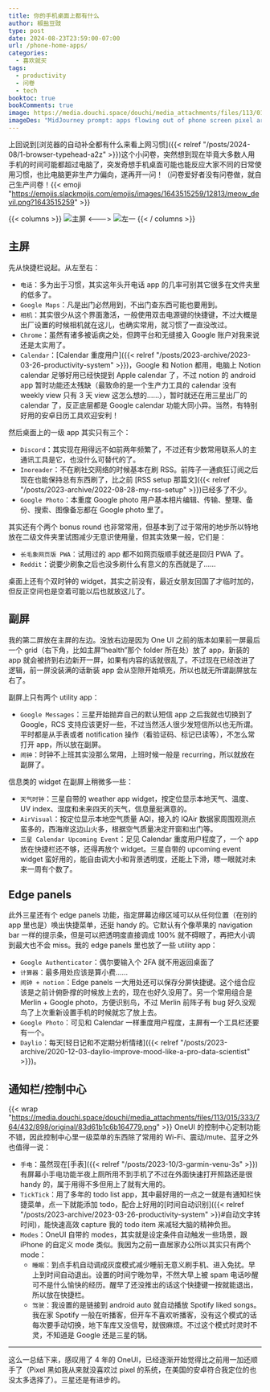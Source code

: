 ```yaml
---
title: 你的手机桌面上都有什么
author: 椒盐豆豉
type: post
date: 2024-08-23T23:59:00-07:00
url: /phone-home-apps/
categories:
  - 喜欢就买
tags:
  - productivity
  - 问卷
  - tech
booktoc: true
bookComments: true
image: https://media.douchi.space/douchi/media_attachments/files/113/015/584/616/053/988/original/c996b1f25ed9b960.png
imageDes: "MidJourney prompt: apps flowing out of phone screen pixel art style --ar 16:9 "
---
```


上回说到[浏览器的自动补全都有什么来看上网习惯]({{< relref "/posts/2024-08/1-browser-typehead-a2z" >}})这个小问卷，突然想到现在毕竟大多数人用手机的时间可能都超过电脑了，突发奇想手机桌面可能也能反应大家不同的日常使用习惯，也比电脑更非生产力偏向，遂再开一问！（问卷爱好者没有问卷做，就自己生产问卷！{{< emoji "https://emojis.slackmojis.com/emojis/images/1643515259/12813/meow_devil.png?1643515259" >}}

<!--more-->

{{< columns >}}
![主屏](https://media.douchi.space/douchi/media_attachments/files/113/015/325/546/865/945/original/ed13b1f8bbad8a5d.png)
<--->
![左一](https://media.douchi.space/douchi/media_attachments/files/113/015/563/058/066/232/original/cd2c4534a44a3c62.png)
{{< / columns >}}

## 主屏
先从快捷栏说起。从左至右：
- `电话`：多为出于习惯，其实这年头开电话 app 的几率可别其它很多在文件夹里的低多了。
- `Google Maps`：凡是出门必然用到，不出门查东西可能也要用到。
- `相机`：其实很少从这个界面激活，一般使用双击电源键的快捷键，不过大概是出厂设置的时候相机就在这儿，也确实常用，就习惯了一直没改过。
- `Chrome`：虽然有诸多被诟病之处，但跨平台和无缝接入 Google 账户对我来说还是太实用了。
- `Calendar`：[Calendar 重度用户]({{< relref "/posts/2023-archive/2023-03-26-productivity-system" >}})，Google 和 Notion 都用，电脑上 Notion calendar 足够好用已经快提到 Apple calendar 了，不过 notion 的 android app 暂时功能还太残缺（最致命的是一个生产力工具的 calendar 没有 weekly view 只有 3 天 view 这怎么想的……），暂时就还在用三星出厂的 calendar 了，反正底层都是 Google calendar 功能大同小异。当然，有特别好用的安卓日历工具欢迎安利！

然后桌面上的一级 app 其实只有三个：
- `Discord`：其实现在用得远不如前两年频繁了，不过还有少数常用联系人的主通讯工具是它，也没什么可替代的了。
- `Inoreader`：不在刷社交网络的时候基本在刷 RSS。前阵子一通疯狂订阅之后现在也能保持总有东西刷了，比之前 [RSS setup 那篇文]({{< relref "/posts/2023-archive/2022-08-28-my-rss-setup" >}})已经多了不少。
- `Google Photo`：本重度 Google photo 用户基本相片编辑、传输、整理、备份、搜索、图像备忘都在 Google photo 里了。

其实还有个两个 bonus round 也非常常用，但基本到了过于常用的地步所以特地放在二级文件夹里试图减少无意识使用量，但其实效果一般，它们是：
- `长毛象网页版 PWA`：试用过的 app 都不如网页版顺手就还是回归 PWA 了。
- `Reddit`：说要少刷象之后也没多刷什么有意义的东西就是了…… 

桌面上还有个双时钟的 widget，其实之前没有，最近女朋友回国了才临时加的，但反正空间也是空着可能以后也就放这儿了。

## 副屏
我的第二屏放在主屏的左边。没放右边是因为 One UI 之前的版本如果前一屏最后一个 grid（右下角，比如主屏“health”那个 folder 所在处）放了 app，新装的 app 就会被挤到右边新开一屏，如果有内容的话就很乱了。不过现在已经改进了逻辑，前一屏没装满的话新装 app 会从空隙开始填充，所以也就无所谓副屏放左右了。

副屏上只有两个 utility app：
- `Google Messages`：三星开始抛弃自己的默认短信 app 之后我就也切换到了 Google，RCS 支持应该更好一些，不过当然活人很少发短信所以也无所谓。平时都是从手表或者 notification 操作（看验证码、标记已读等），不怎么常打开 app，所以放在副屏。
- `闹钟`：时钟不上班其实没那么常用，上班时候一般是 recurring，所以就放在副屏了。

信息类的 widget 在副屏上稍微多一些：
- `天气时钟`：三星自带的 weather app widget，按定位显示本地天气、温度、UV index、湿度和未来四天的天气，信息量挺满意的。
- `AirVisual`：按定位显示本地空气质量 AQI，接入的 IQAir 数据家周围观测点蛮多的，西海岸这边山火多，根据空气质量决定开窗和出门等。
- `三星 Calendar Upcoming Event`：足见 Calendar 重度用户程度了，一个 app 放在快捷栏还不够，还得再放个 widget。三星自带的 upcoming event widget 蛮好用的，能自由调大小和背景透明度，还能上下滑，瞟一眼就对未来一周有个数了。

## Edge panels 
此外三星还有个 edge panels 功能，指定屏幕边缘区域可以从任何位置（在别的 app 里也是）唤出快捷菜单，还挺 handy 的。它默认有个像苹果的 navigation bar 一样的提示条，但是可以把透明度直接调成 100% 就不碍眼了，再把大小调到最大也不会 miss。我的 edge panels 里也放了一些 utility app：
- `Google Authenticator`：偶尔要输入个 2FA 就不用返回桌面了
- `计算器`：最多用处应该是算小费……
- `闹钟 + notion`：Edge panels 一大用处还可以保存分屏快捷键。这个组合应该是之前计俯卧撑的时候放上去的，现在也好久没用了。另一个常用组合是 Merlin + Google photo，方便识别鸟，不过 Merlin 前阵子有 bug 好久没观鸟了上次重新设置手机的时候就忘了放上去。
- `Google Photo`：可见和 Calendar 一样重度用户程度，主屏有一个工具栏还要有一个。
- `Daylio`：每天[轻日记和不定期分析情绪]({{< relref "/posts/2023-archive/2020-12-03-daylio-improve-mood-like-a-pro-data-scientist" >}})。

## 通知栏/控制中心
{{< wrap "https://media.douchi.space/douchi/media_attachments/files/113/015/333/764/432/898/original/83d61b1c6b164779.png" >}}
OneUI 的控制中心定制功能不错，因此控制中心里一级菜单的东西除了常用的 Wi-Fi、震动/mute、蓝牙之外也值得一说：
- `手电`：虽然现在[手表]({{< relref "/posts/2023-10/3-garmin-venu-3s" >}})有屏幕小手电功能半夜上厕所用不到手机了不过在外面快速打开照路还是很 handy 的，属于用得不多但用上了就有大用的。
- `TickTick`：用了多年的 todo list app，其中最好用的一点之一就是有通知栏快捷菜单，点一下就能添加 todo，配合上好用的[时间自动识别]({{< relref "/posts/2023-archive/2023-03-26-productivity-system" >}}#自动文字转时间)，能快速高效 capture 我的 todo item 来减轻大脑的精神负担。
- `Modes`：OneUI 自带的 modes，其实就是设定条件自动触发一些场景，跟 iPhone 的自定义 mode 类似。我因为之前一直居家办公所以其实只有两个 mode：
  - `睡眠`：到点手机自动调成灰度模式减少睡前无意义刷手机、进入免扰。早上到时间自动退出。设置的时间宁晚勿早，不然大早上被 spam 电话吵醒可不是什么愉快的经历。醒早了还没推出的话这个快捷键一按就能退出，所以放在快捷栏。
  - `驾驶`：我设置的是链接到 android auto 就自动播放 Spotify liked songs。我在家 Spotify 一般在听播客，但开车不喜欢听播客，没有这个模式的话每次要手动切换，地下车库又没信号，就很麻烦。不过这个模式时灵时不灵，不知道是 Google 还是三星的锅。

---

这么一总结下来，感叹用了 4 年的 OneUI，已经逐渐开始觉得比之前用一加还顺手了（Pixel 黑如我从来就没喜欢过 pixel 的系统，在美国的安卓符合我定位的也没太多选择了）。三星还是有进步的。